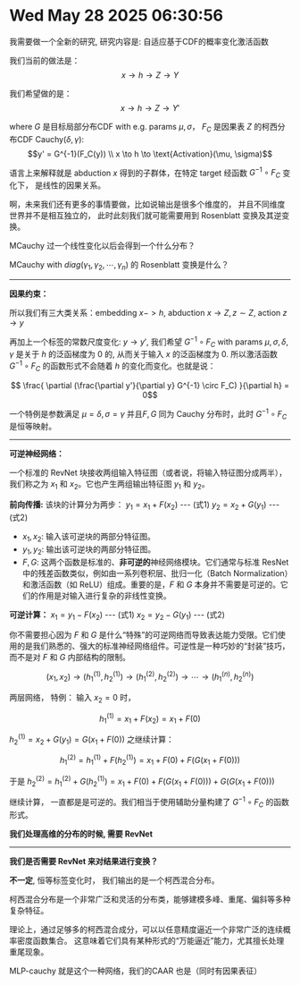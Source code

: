 # Wed May 28 2025 06:30:56


我需要做一个全新的研究, 研究内容是: 自适应基于CDF的概率变化激活函数


我们当前的做法是： 
$$x \to h \to Z \to Y$$

我们希望做的是： 
$$x \to h \to Z \to Y'$$

where $G$ 是目标局部分布CDF with e.g. params $\mu, \sigma$， $F_C$ 是因果表 $Z$ 的柯西分布CDF $\text{Cauchy}(\delta, \gamma)$:
$$y' = G^{-1}(F_C(y)) \\ x \to h \to \text{Activation}(\mu, \sigma)$$


语言上来解释就是 abduction $x$ 得到的子群体，在特定 target 经函数 $G^{-1} \circ F_C$ 变化下， 是线性的因果关系。



啊，未来我们还有更多的事情要做，比如说输出是很多个维度的， 并且不同维度世界并不是相互独立的， 此时此刻我们就可能需要用到 Rosenblatt 变换及其逆变换。


MCauchy 过一个线性变化以后会得到一个什么分布？

MCauchy with $diag(\gamma_1, \gamma_2, \cdots, \gamma_n)$ 的 Rosenblatt 变换是什么？


---

**因果约束：** 


所以我们有三大类关系：embedding $x -> h$, abduction $x \to Z, z\sim Z$, action $z \to y$

再加上一个标签的常数尺度变化: $y \to y'$, 我们希望 $G^{-1} \circ F_C$ with params $\mu, \sigma, \delta, \gamma$ 是关于 $h$ 的泛函梯度为 0 的, 从而关于输入 $x$ 的泛函梯度为 0. 所以激活函数 $G^{-1} \circ F_C$ 的函数形式不会随着 $h$ 的变化而变化。也就是说：

$$  \frac{ \partial (\frac{\partial y'}{\partial y} G^{-1} \circ F_C) }{\partial h} = 0$$

一个特例是参数满足 $\mu = \delta, \sigma = \gamma$ 并且$F, G$ 同为 Cauchy 分布时，此时 $G^{-1} \circ F_C$ 是恒等映射。




---

**可逆神经网络：**


一个标准的 RevNet 块接收两组输入特征图（或者说，将输入特征图分成两半），我们称之为 $x_1$ 和 $x_2$。它也产生两组输出特征图 $y_1$ 和 $y_2$。

**前向传播:**
    该块的计算分为两步：
    $y_1 = x_1 + F(x_2)$  --- (式1)
    $y_2 = x_2 + G(y_1)$  --- (式2)

*   $x_1, x_2$: 输入该可逆块的两部分特征图。
*   $y_1, y_2$: 输出该可逆块的两部分特征图。
*   $F, G$: 这两个函数是标准的、**非可逆的**神经网络模块。它们通常与标准 ResNet 中的残差函数类似，例如由一系列卷积层、批归一化（Batch Normalization）和激活函数（如 ReLU）组成。重要的是，$F$ 和 $G$ 本身并不需要是可逆的。它们的作用是对输入进行复杂的非线性变换。

**可逆计算：**
    $x_1 = y_1 - F(x_2)$  --- (式1)
    $x_2 = y_2 - G(y_1)$  --- (式2)

你不需要担心因为 $F$ 和 $G$ 是什么“特殊”的可逆网络而导致表达能力受限。它们使用的是我们熟悉的、强大的标准神经网络组件。可逆性是一种巧妙的“封装”技巧，而不是对 $F$ 和 $G$ 内部结构的限制。


$$(x_1, x_2) \to (h_1^{(1)}, h_2^{(1)}) \to (h_1^{(2)}, h_2^{(2)}) \to \cdots \to (h_1^{(n)}, h_2^{(n)})$$

两层网络， 特例： 输入 $x_2 = 0$ 时， 

$$h_1^{(1)} = x_1 + F(x_2) = x_1 + F(0)$$

$h_2^{(1)} = x_2 + G(y_1) = G(x_1 + F(0))$ 之继续计算：

$$h_1^{(2)} = h_1^{(1)} + F(h_2^{(1)}) = x_1 + F(0) + F(G(x_1 + F(0)))$$

于是 $h_2^{(2)} = h_1^{(2)} + G(h_2^{(1)}) = x_1 + F(0) + F(G(x_1 + F(0))) + G(G(x_1 + F(0)))$



继续计算， 一直都是是可逆的。我们相当于使用辅助分量构建了 $G^{-1} \circ F_C$ 的函数形式。







**我们处理高维的分布的时候, 需要 RevNet**


--- 


**我们是否需要 RevNet 来对结果进行变换？**

**不一定**, 恒等标签变化时， 我们输出的是一个柯西混合分布。

柯西混合分布是一个非常广泛和灵活的分布类，能够建模多峰、重尾、偏斜等多种复杂特征。

理论上，通过足够多的柯西混合成分，可以以任意精度逼近一个非常广泛的连续概率密度函数集合。 这意味着它们具有某种形式的“万能逼近”能力，尤其擅长处理重尾现象。

MLP-cauchy 就是这个一种网络，我们的CAAR 也是（同时有因果表征）

